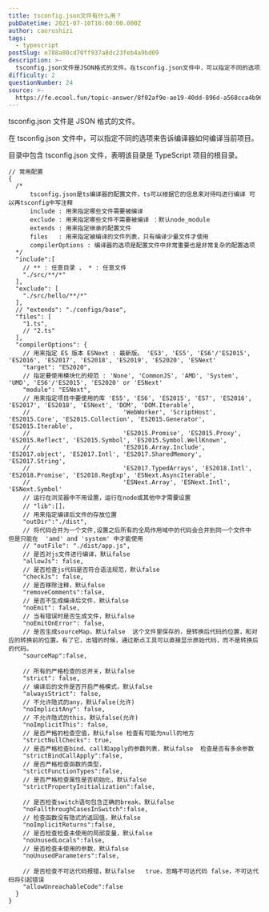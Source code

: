 ```yaml
---
title: tsconfig.json文件有什么用？
pubDatetime: 2021-07-10T16:00:00.000Z
author: caorushizi
tags:
  - typescript
postSlug: e788a00cd70ff937a8dc23feb4a9bd09
description: >-
  tsconfig.json文件是JSON格式的文件。在tsconfig.json文件中，可以指定不同的选项来告诉编译器如何编译当前项目。目录中包含tsconfig.json文件，表明该目录是TypeS
difficulty: 2
questionNumber: 24
source: >-
  https://fe.ecool.fun/topic-answer/8f02af9e-ae19-40dd-896d-a568cca4b963?orderBy=updateTime&order=desc&tagId=19
---
```


tsconfig.json 文件是 JSON 格式的文件。

在 tsconfig.json 文件中，可以指定不同的选项来告诉编译器如何编译当前项目。

目录中包含 tsconfig.json 文件，表明该目录是 TypeScript 项目的根目录。

    // 常用配置
    {
      /*
          tsconfig.json是ts编译器的配置文件，ts可以根据它的信息来对待吗进行编译 可以再tsconfig中写注释
          include : 用来指定哪些文件需要被编译
          exclude : 用来指定哪些文件不需要被编译 ：默认node_module
          extends : 用来指定继承的配置文件
          files   : 用来指定被编译的文件列表，只有编译少量文件才使用
          compilerOptions : 编译器的选项是配置文件中非常重要也是非常复杂的配置选项
      */
      "include":[
        // ** : 任意目录 ， * : 任意文件
        "./src/**/*"
      ],
      "exclude": [
        "./src/hello/**/*"
      ],
      // "extends": "./configs/base",
      "files": [
        "1.ts",
        // "2.ts"
      ],
      "compilerOptions": {
        // 用来指定 ES 版本 ESNext : 最新版。 'ES3', 'ES5', 'ES6'/'ES2015', 'ES2016', 'ES2017', 'ES2018', 'ES2019', 'ES2020', 'ESNext'
        "target": "ES2020",
        // 指定要使用模块化的规范 : 'None', 'CommonJS', 'AMD', 'System', 'UMD', 'ES6'/'ES2015', 'ES2020' or 'ESNext'
        "module": "ESNext",
        // 用来指定项目中要使用的库 'ES5', 'ES6', 'ES2015', 'ES7', 'ES2016', 'ES2017', 'ES2018', 'ESNext', 'DOM', 'DOM.Iterable',
        //                          'WebWorker', 'ScriptHost', 'ES2015.Core', 'ES2015.Collection', 'ES2015.Generator', 'ES2015.Iterable',
        //                          'ES2015.Promise', 'ES2015.Proxy', 'ES2015.Reflect', 'ES2015.Symbol', 'ES2015.Symbol.WellKnown',
        //                          'ES2016.Array.Include', 'ES2017.object', 'ES2017.Intl', 'ES2017.SharedMemory', 'ES2017.String',
        //                          'ES2017.TypedArrays', 'ES2018.Intl', 'ES2018.Promise', 'ES2018.RegExp', 'ESNext.AsyncIterable',
        //                          'ESNext.Array', 'ESNext.Intl', 'ESNext.Symbol'
        // 运行在浏览器中不用设置，运行在node或其他中才需要设置
        // "lib":[]，
        // 用来指定编译后文件的存放位置
        "outDir":"./dist",
        // 将代码合并为一个文件,设置之后所有的全局作用域中的代码会合并到同一个文件中 但是只能在  'amd' and 'system' 中才能使用
        // "outFile": "./dist/app.js",
        // 是否对js文件进行编译，默认false
        "allowJs": false,
        // 是否检查js代码是否符合语法规范，默认false
        "checkJs": false,
        // 是否移除注释，默认false
        "removeComments":false,
        // 是否不生成编译后文件，默认false
        "noEmit": false,
        // 当有错误时是否生成文件，默认false
        "noEmitOnError": false,
        // 是否生成sourceMap，默认false  这个文件里保存的，是转换后代码的位置，和对应的转换前的位置。有了它，出错的时候，通过断点工具可以直接显示原始代码，而不是转换后的代码。
        "sourceMap":false,

        // 所有的严格检查的总开关，默认false
        "strict": false,
        // 编译后的文件是否开启严格模式，默认false
        "alwaysStrict": false,
        // 不允许隐式的any，默认false(允许)
        "noImplicitAny": false,
        // 不允许隐式的this，默认false(允许)
        "noImplicitThis": false,
        // 是否严格的检查空值，默认false 检查有可能为null的地方
        "strictNullChecks": true,
        // 是否严格检查bind、call和apply的参数列表，默认false  检查是否有多余参数
        "strictBindCallApply":false,
        // 是否严格检查函数的类型，
        "strictFunctionTypes":false,
        // 是否严格检查属性是否初始化，默认false
        "strictPropertyInitialization":false,

        // 是否检查switch语句包含正确的break，默认false
        "noFallthroughCasesInSwitch":false,
        // 检查函数没有隐式的返回值，默认false
        "noImplicitReturns":false,
        // 是否检查检查未使用的局部变量，默认false
        "noUnusedLocals":false,
        // 是否检查未使用的参数，默认false
        "noUnusedParameters":false,

        // 是否检查不可达代码报错，默认false   true，忽略不可达代码 false，不可达代码将引起错误
        "allowUnreachableCode":false
      }
    }
